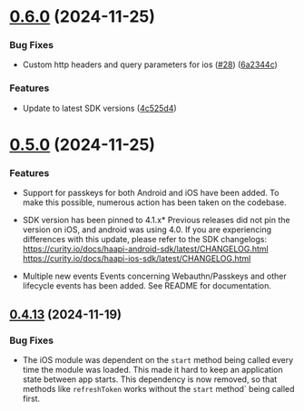 # [0.6.0](https://github.com/curityio/react-native-haapi-module/compare/v0.5.0...v0.6.0) (2024-11-25)


### Bug Fixes

* Custom http headers and query parameters for ios ([#28](https://github.com/curityio/react-native-haapi-module/issues/28)) ([6a2344c](https://github.com/curityio/react-native-haapi-module/commit/6a2344cbf57e62984eddbe173020a8091e3409cc))


### Features

* Update to latest SDK versions ([4c525d4](https://github.com/curityio/react-native-haapi-module/commit/4c525d4707897535ce1cb47d7ad177a0f0a0e85e))


# [0.5.0](https://github.com/curityio/react-native-haapi-module/compare/v0.4.12...v0.5.0) (2024-11-25)


### Features


* Support for passkeys for both Android and iOS have been added. To make this possible, numerous action has been taken on the codebase.

* SDK version has been pinned to 4.1.x* 
Previous releases did not pin the version on iOS, and android was using 4.0. If you are experiencing differences with this update, please refer to the SDK changelogs:
https://curity.io/docs/haapi-android-sdk/latest/CHANGELOG.html
https://curity.io/docs/haapi-ios-sdk/latest/CHANGELOG.html

* Multiple new events
Events concerning Webauthn/Passkeys and other lifecycle events has been added. See README for documentation.


## [0.4.13](https://github.com/curityio/react-native-haapi-module/compare/v0.4.12...v0.4.13) (2024-11-19)


### Bug Fixes


* The iOS module was dependent on the `start` method being called every time the module was loaded. This made it hard to keep an application state between app starts. This dependency is now removed, so that methods like `refreshToken` works without the `start` method` being called first.


